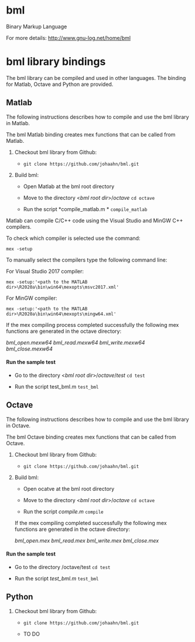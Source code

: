 # bml
Binary Markup Language

For more details: http://www.gnu-log.net/home/bml



# bml library bindings


The bml library can be compiled and used in other languages. 
The binding for Matlab, Octave and Python are provided.


## Matlab

The following instructions describes how to compile and use the bml library in Matlab.

The bml Matlab binding creates mex functions that can be called from Matlab.


1. Checkout bml library from Github:
	
	* ``git clone https://github.com/johaahn/bml.git``

2. Build bml:

	* Open Matlab at the bml root directory

	* Move to the directory <*bml root dir*>/*octave* 
		``cd octave``

	* Run the script *compile_matlab.m *
		``compile_matlab``

Matlab can compile C/C++ code using the Visual Studio and MinGW C++ compilers. 
	
To check which compiler is selected use the command:

``mex -setup``
	
To manually select the compilers type the following command line:

For Visual Studio 2017 compiler: 

``mex -setup:'<path to the MATLAB dir>\R2020a\bin\win64\mexopts\msvc2017.xml' ``

For MinGW compiler:

``mex -setup:'<path to the MATLAB dir>\R2020a\bin\win64\mexopts\mingw64.xml'``


If the mex compiling process completed successfully the following mex functions are generated in the octave directory:

*bml_open.mexw64*
*bml_read.mexw64*
*bml_write.mexw64*
*bml_close.mexw64*


#### Run the sample test

* Go to the directory <*bml root dir*>/*octave*/*test*
	``cd test``

* Run the script test_bml.m 
	``test_bml``



	
## Octave

The following instructions describes how to compile and use the bml library in Octave.

The bml Octave binding creates mex functions that can be called from Octave.


1. Checkout bml library from Github:
	
	* ``git clone https://github.com/johaahn/bml.git``

2. Build bml:

	* Open ocatve at the bml root directory

	* Move to the directory 	<*bml root dir*>/*octave* 
		``cd octave``

	* Run the script *compile.m* 
		``compile``

	If the mex compiling completed successfully the following mex functions are generated in the octave directory:

	*bml_open.mex*
	*bml_read.mex*
	*bml_write.mex*
	*bml_close.mex*


#### Run the sample test

* Go to the directory <bml root dir>/octave/test
	``cd test``

* Run the script *test_bml.m* 
	``test_bml``



## Python

1. Checkout bml library from Github:
	
	* ``git clone https://github.com/johaahn/bml.git``
	
	* TO DO